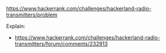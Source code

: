 https://www.hackerrank.com/challenges/hackerland-radio-transmitters/problem

Explain:

- https://www.hackerrank.com/challenges/hackerland-radio-transmitters/forum/comments/232913
